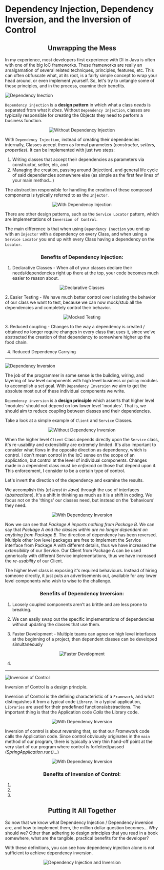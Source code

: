 # Dependency Injection, Dependency Inversion, and the Inversion of Control

<h2 style="text-align: center;">Unwrapping the Mess</h2>

In my experience, most developers first experience with DI in Java is often with one of the big IoC
frameworks. These frameworks are really an amalgamation of several related techniques, principles,
features, etc. This can often obfuscate what, at its root, is a fairly simple concept to wrap your
head around, or even implement yourself. So, let's try to untangle some of these principles, and in
the process, examine their benefits.

![Dependency Inection](src/main/resources/di/dibanner.gif "Dependency Injection Banner")

`Dependency injection` is a __design pattern__ in which what a class *needs* is separated from what
it *does*. Without `Dependency Injection`, classes are typically responsible for creating the
Objects they need to perform a business function.

<p align="center">
  <img src="src/main/resources/di/withoutdi1.png" alt="Without Dependency Injection">
</p>

With `Dependency Injection`, instead of creating their dependencies internally, Classes accept them
as formal parameters (_constructor, setters, properties_). It can be implemented with just two
steps:

1. Writing classes that accept their dependencies as parameters via constructor, setter, etc, and
2. Managing the creation, passing around (injection), and general life cycle of said dependencies
   somewhere else (as simple as the first few lines of your main method...)

The abstraction responsible for handling the creation of these composed components is typically
referred to as the `Injector`.

<p align="center">
  <img src="src/main/resources/di/dependencyinjection1.png" alt="With Dependency Injection">
</p>

There are other design patterns, such as the `Service Locator` pattern, which are implementations
of `Inversion of Control`.

The main difference is that when using `Dependency Inection` you end up with an `Injector` with a
dependency on every Class, and when using a `Service Locator` you end up with every Class having a
dependency on the `Locator`.

<h3 style="text-align: center;">Benefits of Dependency Injection:</h3>

1. Declarative Classes - When all of your classes declare their needs/dependencies right up there at
   the top, your code becomes much easier to reason about.

<p align="center">
  <img src="src/main/resources/di/dibenny1.png" alt="Declarative Classes">
</p>
2. Easier Testing - We have much better control over isolating the behavior of our class we want to
   test, because we can now mock/stub all the dependencies and completely control their behavior.
<p align="center">
  <img src="src/main/resources/di/dibenny2.png" alt="Mocked Testing">
</p>
3. Reduced coupling - Changes to the way a dependency is created / obtained no longer require
   changes in every class that uses it, since we've abstracted the creation of that dependency to
   somewhere higher up the food chain.

4. Reduced Dependency Carrying

---

![Dependency Inversion](src/main/resources/di/dibanner2.gif "Dependency Inversion Banner")

The job of the programmer in some sense is the building, wiring, and layering of low level
components with high level business or policy modules to accomplish a set goal.
With `Dependency Inversion` we aim to get the absolute most out of these individual components we
write.

`Dependency inversion` is a __design principle__ which asserts that higher level 'modules' should
not depend on low lower level 'modules'. That is, we should aim to reduce coupling between classes
and their dependencies.

Take a look at a simple example of `Client` and `Service` Classes.

<p align="center">
  <img src="src/main/resources/di/dependencyinversion1.png" alt="Without Dependency Inversion">
</p>

When the higher level `Client` Class depends directly upon the `Service` class, it's re-usability
and extensibility are extremely limited. It's also important to consider what flows in the opposite
direction as dependency, which is control. I don't mean control in the IoC sense on the scope of an
application, but control at the level of individual components. Changes made in a dependent class
must be _enforced_ on those that depend upon it. This enforcement, I consider to be a certain type
of control.

Let's invert the direction of the dependency and examine the results.

We accomplish this (_at least in Java_) through the use of interfaces (_abstractions_). It's a shift
in thinking as much as it is a shift in coding. We focus not on the 'things' our classes need, but
instead on the 'behaviours' they need.

<p align="center">
  <img src="src/main/resources/di/dependencyinversion2.png" alt="With Dependency Inversion">
</p>

Now we can see that *Package A _imports nothing_ from Package B*. We can say that *Package A and the
classes within are no longer dependent on anything from Package B*. The direction of dependency has
been reversed. Multiple other low level packages are free to implement the Service interface from
Package A with different details, thus we have increased the *extensibility* of our Service. Our
Client from Package A can be used generically with different Service implementations, thus we have
increased the *re-usability* of our Client.

The higher level class is exposing it's required behaviours. Instead of hiring someone directly, it
just puts an advertisements out, available for any lower level components who wish to wise to the
challenge.

<h3 style="text-align: center;">Benefits of Dependency Inversion:</h3>

1. Loosely coupled components aren't as brittle and are less prone to breaking.

2. We can easily swap out the specific implementations of dependencies without updating the classes
   that use them.

3. Faster Development - Multiple teams can agree on high level interfaces at the beginning of a
   project, then dependent classes can be developed simultaneously

<p align="center">
  <img src="src/main/resources/di/contractspeed.png" alt="Faster Development">
</p>

4.

---

![Inversion of Control](src/main/resources/di/iocbanner.gif "Inversion of Control Banner")

Inversion of Control is a design principle.

Inversion of Control is the defining characteristic of a `Framework`, and what distinguishes it from
a typical code `Library`. In a typical application, `Libraries` are used for their predefined
functions/abstractions. The important thing is that the Application code *Calls* the Library code.

<p align="center">
  <img src="src/main/resources/di/ioc1.png" alt="With Dependency Inversion">
</p>

Inversion of control is about reversing that, so that our *Framework* code calls the Application
code. Since control obviously originates in the `main` method of our program, there is typically a
very thin hand-off point at the very start of our program where control is forfeited/passed
(*SpringApplication.run()...*)

<p align="center">
  <img src="src/main/resources/di/ioc2.png" alt="With Dependency Inversion">
</p>

<h3 style="text-align: center;">Benefits of Inversion of Control:</h3>

1.

2.

3.

<h2 style="text-align: center;">Putting It All Together</h2>

So now that we know what Dependency Injection / Dependency inversion are, and how to implement them,
the million dollar question becomes... Why should we? Other than adhering to design principles that
you read in a book somewhere, what are the tangible, practical benefits for the developer?

With these definitions, you can see how dependency injection alone is not sufficient to achieve
dependency inversion.

<p align="center">
  <img src="src/main/resources/di/dependencyinjection2.png" alt="Dependency Injection and Inversion">
</p>



